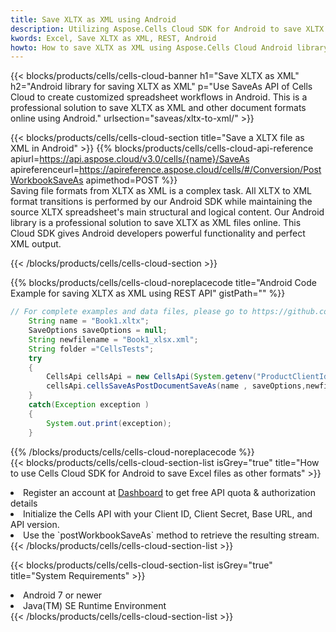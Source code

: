 ```yaml
---
title: Save XLTX as XML using Android 
description: Utilizing Aspose.Cells Cloud SDK for Android to save XLTX format file as XML format file. 
kwords: Excel, Save XLTX as XML, REST, Android
howto: How to save XLTX as XML using Aspose.Cells Cloud Android library.
---
```



{{< blocks/products/cells/cells-cloud-banner h1="Save XLTX as XML" h2="Android library for saving XLTX as XML" p="Use SaveAs API of Cells Cloud to create customized spreadsheet workflows in Android. This is a professional solution to save XLTX as XML and other document formats online using Android." urlsection="saveas/xltx-to-xml/" >}}

{{< blocks/products/cells/cells-cloud-section  title="Save a XLTX file as XML in Android" >}}
{{% blocks/products/cells/cells-cloud-api-reference  apiurl=https://api.aspose.cloud/v3.0/cells/{name}/SaveAs  apireferenceurl=https://apireference.aspose.cloud/cells/#/Conversion/PostWorkbookSaveAs  apimethod=POST %}}
<br/>
Saving file formats from XLTX as XML is a complex task. All XLTX to XML format transitions is performed by our Android SDK while maintaining the source XLTX spreadsheet's main structural and logical content. Our Android library is a professional solution to save XLTX as XML files online. This Cloud SDK gives Android developers powerful functionality and perfect XML output.

{{< /blocks/products/cells/cells-cloud-section >}}

{{% blocks/products/cells/cells-cloud-noreplacecode title="Android Code Example for saving XLTX as XML using REST API" gistPath="" %}}
  
```java
// For complete examples and data files, please go to https://github.com/aspose-cells-cloud/aspose-cells-cloud-android/
    String name = "Book1.xltx";
    SaveOptions saveOptions = null;
    String newfilename = "Book1_xlsx.xml";
    String folder ="CellsTests";
    try
    {
        CellsApi cellsApi = new CellsApi(System.getenv("ProductClientId"), System.getenv("ProductClientSecret"));
        cellsApi.cellsSaveAsPostDocumentSaveAs(name , saveOptions,newfilename,false,false,folder,null,null,null,true);                       
    }
    catch(Exception exception )
    {
        System.out.print(exception);
    }
```
  
{{% /blocks/products/cells/cells-cloud-noreplacecode  %}}
<br/>
{{< blocks/products/cells/cells-cloud-section-list isGrey="true"  title="How to use Cells Cloud SDK for Android to save Excel files as other formats" >}}
<li>Register an account at <a href="https://dashboard.aspose.cloud/">Dashboard</a> to get free API quota & authorization details</li>
<li>Initialize the Cells API with your Client ID, Client Secret, Base URL, and API version.</li>
<li>Use the `postWorkbookSaveAs` method to retrieve the resulting stream.</li>
{{< /blocks/products/cells/cells-cloud-section-list >}}

{{< blocks/products/cells/cells-cloud-section-list isGrey="true"  title="System Requirements" >}}
<li>Android 7 or newer</li>
<li>Java(TM) SE Runtime Environment</li>
{{< /blocks/products/cells/cells-cloud-section-list >}}
